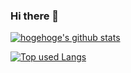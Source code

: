 ### Hi there 👋

[![hogehoge's github stats](https://github-readme-stats.vercel.app/api?username=ShinodaHyuga&hide=contribs&count_private=true&show_icons=true&theme=tokyonight)](https://github.com/ShinodaHyuga/)

[![Top used Langs](https://github-readme-stats.vercel.app/api/top-langs/?username=ShinodaHyuga&layout=compact&theme=tokyonight)](https://github.com/ShinodaHyuga/)

<!--
**ShinodaHyuga/ShinodaHyuga** is a ✨ _special_ ✨ repository because its `README.md` (this file) appears on your GitHub profile.

Here are some ideas to get you started:

- 🔭 I’m currently working on ...
- 🌱 I’m currently learning ...
- 👯 I’m looking to collaborate on ...
- 🤔 I’m looking for help with ...
- 💬 Ask me about ...
- 📫 How to reach me: ...
- 😄 Pronouns: ...
- ⚡ Fun fact: ...
-->
